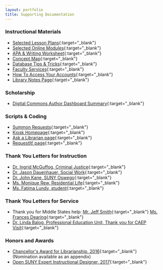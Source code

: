 ```yaml
---
layout: portfolio
title: Supporting Documentation
---
```


### Instructional Materials
* [Selected Lesson Plans](ttps://brockportsuny-my.sharepoint.com/:f:/g/personal/lrath_brockport_edu/Es-29HnKgPRLmMMCdTxK5XMBTdE1-3ZC2lOlIJRzuFo1kg?e=b5gxQB){:target="_blank"}
* [Selected Online Modules](https://brockport.open.suny.edu/webapps/blackboard/content/listContent.jsp?course_id=_1565_1&content_id=_41924_1){:target="_blank"}
* [APA & Writing Worksheet](/uploads/artifact_APAWriting.pdf){:target="_blank"}
* [Concept Map](/uploads/artifact_ConceptMap.pdf){:target="_blank"}
* [Database Tips & Tricks](/uploads/artifact_Boolean.pdf){:target="_blank"}
* [Faculty Services](/uploads/artifact_FacultyServices.pdf){:target="_blank"}
* [How To Access Your Accounts](/uploads/artifact_HowToAccess.pdf){:target="_blank"}
* [Library Notes Page](/uploads/artifact_LibraryNotes.pdf){:target="_blank"}

### Scholarship
* [Digital Commons Author Dashboard Summary](https://readership.works.bepress.com/?dashboardToken=5f6a6c811019e674f1702400XduoMrnDxyq3EYqzQ5IRAZR8ELFXRv6STog5bFNY
){:target="_blank"}

### Scripts & Coding
* [Summon Requests](/uploads/artifact_sRequest.txt){:target="_blank"}
* [Kiosk Homepage](/uploads/artifact_kiosk.txt){:target="_blank"}
* [Ask a Librarian page](/uploads/artifact_ask.txt){:target="_blank"}
* [RequestIt! page](/uploads/artifact_openurl.txt){:target="_blank"}

### Thank You Letters for Instruction
* [Dr. Ingrid McGuffog, Criminal Justice](/uploads/thanks_McGuffog.pdf){:target="_blank"}
* [Dr. Jason Dauenhauer, Social Work](/uploads/thanks_Dauenhauer.pdf){:target="_blank"}
* [Dr. John Kane, SUNY Oswego](/uploads/thanks_Kane.pdf){:target="_blank"}
* [Ms. Monique Rew, Residential Life](/uploads/thanks_Rew.pdf){:target="_blank"}
* [Ms. Fatima Lundy, student](/uploads/thanks_Lundy.pdf){:target="_blank"} 

### Thank You Letters for Service
* Thank you for Middle States help: [Mr. Jeff Smith](/uploads/thanks_SmithMS.pdf){:target="_blank"} [Ms. Frances Dearing](/uploads/thanks_Dearing.pdf){:target="_blank"}
* [Dr. Linda Balog, Professional Education Unit, Thank you for CAEP Visit](/uploads/thanks_Balog.pdf){:target="_blank"}

### Honors and Awards
* [Chancellor's Award for Librarianship, 2016](/uploads/artifact_ChancellorsAward.pdf){:target="_blank"} (Nomination available as an appendix)
* [Open SUNY Expert Instructional Designer, 2017](/uploads/artifact_opensunyEID.pdf){:target="_blank"}
